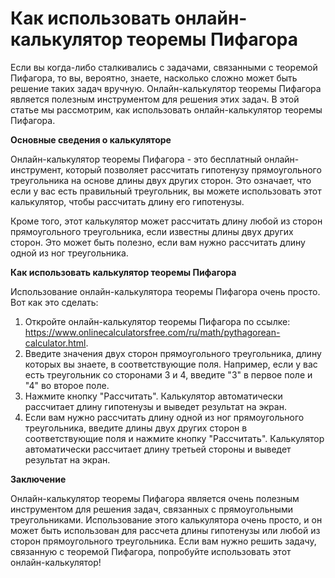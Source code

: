 Как использовать онлайн-калькулятор теоремы Пифагора
====================================================

Если вы когда-либо сталкивались с задачами, связанными с теоремой Пифагора, то вы, вероятно, знаете, насколько сложно может быть решение таких задач вручную. Онлайн-калькулятор теоремы Пифагора является полезным инструментом для решения этих задач. В этой статье мы рассмотрим, как использовать онлайн-калькулятор теоремы Пифагора.

**Основные сведения о калькуляторе**

Онлайн-калькулятор теоремы Пифагора - это бесплатный онлайн-инструмент, который позволяет рассчитать гипотенузу прямоугольного треугольника на основе длины двух других сторон. Это означает, что если у вас есть правильный треугольник, вы можете использовать этот калькулятор, чтобы рассчитать длину его гипотенузы.

Кроме того, этот калькулятор может рассчитать длину любой из сторон прямоугольного треугольника, если известны длины двух других сторон. Это может быть полезно, если вам нужно рассчитать длину одной из ног треугольника.

**Как использовать калькулятор теоремы Пифагора**

Использование онлайн-калькулятора теоремы Пифагора очень просто. Вот как это сделать:

1. Откройте онлайн-калькулятор теоремы Пифагора по ссылке: <https://www.onlinecalculatorsfree.com/ru/math/pythagorean-calculator.html>.
2. Введите значения двух сторон прямоугольного треугольника, длину которых вы знаете, в соответствующие поля. Например, если у вас есть треугольник со сторонами 3 и 4, введите "3" в первое поле и "4" во второе поле.
3. Нажмите кнопку "Рассчитать". Калькулятор автоматически рассчитает длину гипотенузы и выведет результат на экран.
4. Если вам нужно рассчитать длину одной из ног прямоугольного треугольника, введите длины двух других сторон в соответствующие поля и нажмите кнопку "Рассчитать". Калькулятор автоматически рассчитает длину третьей стороны и выведет результат на экран.

**Заключение**

Онлайн-калькулятор теоремы Пифагора является очень полезным инструментом для решения задач, связанных с прямоугольными треугольниками. Использование этого калькулятора очень просто, и он может быть использован для рассчета длины гипотенузы или любой из сторон прямоугольного треугольника. Если вам нужно решить задачу, связанную с теоремой Пифагора, попробуйте использовать этот онлайн-калькулятор!